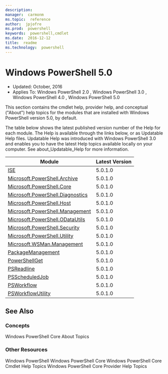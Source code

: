 ```yaml
---
description:  
manager:  carmonm
ms.topic:  reference
author:  jpjofre
ms.prod:  powershell
keywords:  powershell,cmdlet
ms.date:  2016-12-12
title:  readme
ms.technology:  powershell
---
```


# Windows PowerShell 5.0

- Updated: October, 2016
- Applies To: Windows PowerShell 2.0
, Windows PowerShell 3.0
, Windows PowerShell 4.0
, Windows PowerShell 5.0

This section contains the cmdlet help, provider help,
and conceptual ("About") help topics for the modules that are installed with Windows PowerShell version 5.0, by default.

The table below shows the latest published version number of the Help for each module.
The Help is available through the links below, or as Updatable Help files.
Updatable Help was introduced with Windows PowerShell 3.0 and enables you to have the latest Help topics available locally on your computer.
See about_Updatable_Help for more information.

Module | Latest Version
----------------------------- | --------------
[ISE](ISE/ISE.md) |5.0.1.0
[Microsoft.PowerShell.Archive](Microsoft.PowerShell.Archive/Microsoft.PowerShell.Archive.md) |5.0.1.0
[Microsoft.PowerShell.Core](Microsoft.PowerShell.Core/Microsoft.PowerShell.Core.md) |5.0.1.0
[Microsoft.PowerShell.Diagnostics](Microsoft.PowerShell.Diagnostics/Microsoft.PowerShell.Diagnostics.md) |5.0.1.0
[Microsoft.PowerShell.Host](Microsoft.PowerShell.Host/Microsoft.PowerShell.Host.md) |5.0.1.0
[Microsoft.PowerShell.Management](Microsoft.PowerShell.Management/Microsoft.PowerShell.Management.md) |5.0.1.0
[Microsoft.PowerShell.ODataUtils](Microsoft.PowerShell.ODataUtils/Microsoft.PowerShell.ODataUtils.md) |5.0.1.0
[Microsoft.PowerShell.Security](Microsoft.PowerShell.Security/Microsoft.PowerShell.Security.md) |5.0.1.0
[Microsoft.PowerShell.Utility](Microsoft.PowerShell.Utility/Microsoft.PowerShell.Utility.md) |5.0.1.0
[Microsoft.WSMan.Management](Microsoft.WSMan.Management/Microsoft.WSMan.Management.md) |5.0.1.0
[PackageManagement](PackageManagement/PackageManagement.md) |5.0.1.0
[PowerShellGet](PowerShellGet/PowerShellGet.md) |5.0.1.0
[PSReadline](PSReadline/PSReadline.md) |5.0.1.0
[PSScheduledJob](PSScheduledJob/PSScheduledJob.md) |5.0.1.0
[PSWorkflow](PSWorkflow/PSWorkflow.md) |5.0.1.0
[PSWorkflowUtility](PSWorkflowUtility/PSWorkflowUtility.md) |5.0.1.0


##  See Also
###  Concepts
Windows PowerShell Core About Topics

###  Other Resources
Windows PowerShell
Windows PowerShell Core
Windows PowerShell Core Cmdlet Help Topics
Windows PowerShell Core Provider Help Topics

